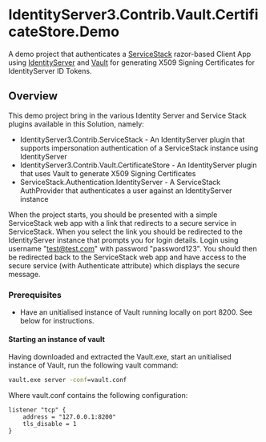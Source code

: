 # IdentityServer3.Contrib.Vault.CertificateStore.Demo

A demo project that authenticates a [ServiceStack](https://servicestack.net/) razor-based Client App using [IdentityServer](https://identityserver.github.io/) and [Vault](https://www.vaultproject.io/) for generating X509 Signing Certificates for IdentityServer ID Tokens.

## Overview
This demo project bring in the various Identity Server and Service Stack plugins available in this Solution, namely:
* IdentityServer3.Contrib.ServiceStack - An IdentityServer plugin that supports impersonation authentication of a ServiceStack instance using IdentityServer
* IdentityServer3.Contrib.Vault.CertificateStore - An IdentityServer plugin that uses Vault to generate X509 Signing Certificates
* ServiceStack.Authentication.IdentityServer - A ServiceStack AuthProvider that authenticates a user against an IdentityServer instance

When the project starts, you should be presented with a simple ServiceStack web app with a link that redirects to a secure service in ServiceStack. When you select the link you should be redirected to the IdentityServer instance that prompts you for login details.  Login using username "test@test.com" with password "password123".  You should then be redirected back to the ServiceStack web app and have access to the secure service (with Authenticate attribute) which displays the secure message.

### Prerequisites
* Have an unitialised instance of Vault running locally on port 8200.  See below for instructions.

#### Starting an instance of vault
Having downloaded and extracted the Vault.exe, start an unitialised instance of Vault, run the following vault command:
```bat
vault.exe server -conf=vault.conf
```

Where vault.conf contains the following configuration:
```hcl
listener "tcp" {
    address = "127.0.0.1:8200"
    tls_disable = 1
}
```